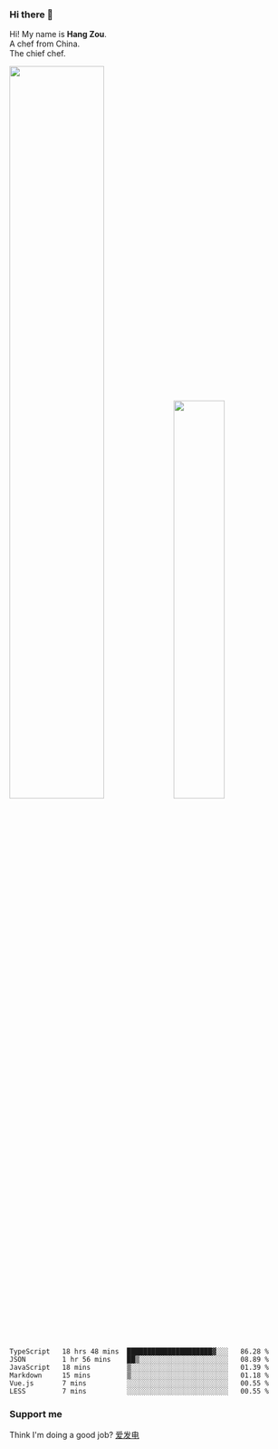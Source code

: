 ### Hi there 👋

Hi! My name is **Hang Zou**.  
A chef from China.  
The chief chef.

<img align="" width="57.5%" src="https://github-readme-stats.vercel.app/api?username=zouhangwithsweet&hide_title=true&hide_border=true&show_icons=true&include_all_commits=true&line_height=21" /><img align="" width="42.4%" src="https://github-readme-stats.vercel.app/api/top-langs/?username=zouhangwithsweet&hide_title=true&hide_border=true&layout=compact" />

<!--START_SECTION:waka-->

```text
TypeScript   18 hrs 48 mins  █████████████████████▓░░░   86.28 %
JSON         1 hr 56 mins    ██▒░░░░░░░░░░░░░░░░░░░░░░   08.89 %
JavaScript   18 mins         ▒░░░░░░░░░░░░░░░░░░░░░░░░   01.39 %
Markdown     15 mins         ▒░░░░░░░░░░░░░░░░░░░░░░░░   01.18 %
Vue.js       7 mins          ░░░░░░░░░░░░░░░░░░░░░░░░░   00.55 %
LESS         7 mins          ░░░░░░░░░░░░░░░░░░░░░░░░░   00.55 %
```

<!--END_SECTION:waka-->

### Support me

Think I'm doing a good job? [爱发电](https://afdian.net/@zouhangsweet)
